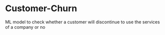 # Customer-Churn
ML model to check whether a customer will discontinue to use the services of a company or no
